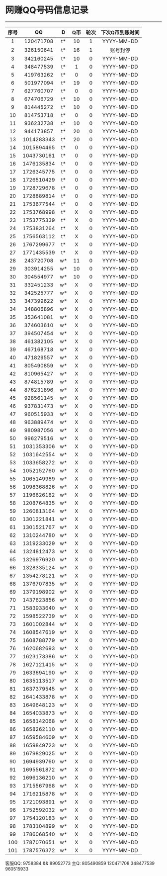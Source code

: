 # 网赚QQ号码信息记录
---

| 序号 |    QQ     | D | Q币 | 轮次 | 下次Q币到账时间 |
|:---:|:----------:|:-: |:-: |:-: |:-------: |
| 1   | 120471708  | t* | 10 | 1 | YYYY-MM-DD |
| 2   | 326150641  | t* | 16 | 1 | 账号封停 |
| 3   | 342160245  | t* | 10 | 0 | YYYY-MM-DD |
| 4   | 348477539  | t* | 1 | 0 | YYYY-MM-DD |
| 5   | 419763262  | t* | 0 | 0 | YYYY-MM-DD |
| 6   | 501977094  | t* | 19 | 0 | YYYY-MM-DD |
| 7   | 627760707  | t* | 0 | 0 | YYYY-MM-DD |
| 8   | 674706729  | t* | 10 | 0 | YYYY-MM-DD |
| 9   | 814445272  | t* | 10 | 0 | YYYY-MM-DD |
| 10  | 814753718  | t* | 0 | 0 | YYYY-MM-DD |
| 11  | 936232738  | t* | 10 | 0 | YYYY-MM-DD |
| 12  | 944173857  | t* | 20 | 0 | YYYY-MM-DD |
| 13  | 1014283343 | t* | 20 | 0 | YYYY-MM-DD |
| 14  | 1015894465 | t* | 0 | 0 | YYYY-MM-DD |
| 15  | 1043730161 | t* | 0 | 0 | YYYY-MM-DD |
| 16  | 1476135834 | t* | 0 | 0 | YYYY-MM-DD |
| 17  | 1726345775 | t* | 0 | 0 | YYYY-MM-DD |
| 18  | 1726510429 | t* | 0 | 0 | YYYY-MM-DD |
| 19  | 1728729678 | t* | 0 | 0 | YYYY-MM-DD |
| 20  | 1728889814 | t* | 0 | 0 | YYYY-MM-DD |
| 21  | 1753677544 | t* | 0 | 0 | YYYY-MM-DD |
| 22  | 1753768998 | t* | X | 0 | YYYY-MM-DD |
| 23  | 1753775339 | t* | X | 0 | YYYY-MM-DD |
| 24  | 1753831264 | t* | X | 0 | YYYY-MM-DD |
| 25  | 1756563112 | t* | X | 0 | YYYY-MM-DD |
| 26  | 1767299677 | t* | X | 0 | YYYY-MM-DD |
| 27  | 1771435539 | t* | X | 0 | YYYY-MM-DD |
| 28  | 243720708  | w* | 11 | 0 | YYYY-MM-DD |
| 29  | 303914255  | w* | 10 | 0 | YYYY-MM-DD |
| 30  | 304554977  | w* | 10 | 0 | YYYY-MM-DD |
| 31  | 332451233  | w* | X | 0 | YYYY-MM-DD |
| 32  | 342525777  | w* | X | 0 | YYYY-MM-DD |
| 33  | 347399622  | w* | X | 0 | YYYY-MM-DD |
| 34  | 348806896  | w* | X | 0 | YYYY-MM-DD |
| 35  | 353641081  | w* | X | 0 | YYYY-MM-DD |
| 36  | 374603610  | w* | X | 0 | YYYY-MM-DD |
| 37  | 394507454  | w* | X | 0 | YYYY-MM-DD |
| 38  | 461382105  | w* | X | 0 | YYYY-MM-DD |
| 39  | 467168718  | w* | X | 0 | YYYY-MM-DD |
| 40  | 471829557  | w* | X | 0 | YYYY-MM-DD |
| 41  | 805490859  | w* | X | 0 | YYYY-MM-DD |
| 42  | 810965427  | w* | X | 0 | YYYY-MM-DD |
| 43  | 874815789  | w* | X | 0 | YYYY-MM-DD |
| 44  | 876231896  | w* | X | 0 | YYYY-MM-DD |
| 45  | 928561145  | w* | X | 0 | YYYY-MM-DD |
| 46  | 937831473  | w* | X | 0 | YYYY-MM-DD |
| 47  | 960515933  | w* | X | 0 | YYYY-MM-DD |
| 48  | 963889474  | w* | X | 0 | YYYY-MM-DD |
| 49  | 980987056  | w* | X | 0 | YYYY-MM-DD |
| 50  | 996279516  | w* | X | 0 | YYYY-MM-DD |
| 51  | 1031353306 | w* | X | 0 | YYYY-MM-DD |
| 52  | 1031642554 | w* | X | 0 | YYYY-MM-DD |
| 53  | 1033658272 | w* | X | 0 | YYYY-MM-DD |
| 54  | 1052152760 | w* | X | 0 | YYYY-MM-DD |
| 55  | 1065149989 | w* | X | 0 | YYYY-MM-DD |
| 56  | 1098368826 | w* | X | 0 | YYYY-MM-DD |
| 57  | 1196626182 | w* | X | 0 | YYYY-MM-DD |
| 58  | 1208764835 | w* | X | 0 | YYYY-MM-DD |
| 59  | 1260813164 | w* | X | 0 | YYYY-MM-DD |
| 60  | 1301221841 | w* | X | 0 | YYYY-MM-DD |
| 61  | 1301521767 | w* | X | 0 | YYYY-MM-DD |
| 62  | 1310244780 | w* | X | 0 | YYYY-MM-DD |
| 63  | 1319233029 | w* | X | 0 | YYYY-MM-DD |
| 64  | 1324812473 | w* | X | 0 | YYYY-MM-DD |
| 65  | 1326976920 | w* | X | 0 | YYYY-MM-DD |
| 66  | 1328335124 | w* | X | 0 | YYYY-MM-DD |
| 67  | 1354278121 | w* | X | 0 | YYYY-MM-DD |
| 68  | 1376707835 | w* | X | 0 | YYYY-MM-DD |
| 69  | 1379198902 | w* | X | 0 | YYYY-MM-DD |
| 70  | 1437623856 | w* | X | 0 | YYYY-MM-DD |
| 71  | 1583933640 | w* | X | 0 | YYYY-MM-DD |
| 72  | 1598522739 | w* | X | 0 | YYYY-MM-DD |
| 73  | 1601002844 | w* | X | 0 | YYYY-MM-DD |
| 74  | 1608547619 | w* | X | 0 | YYYY-MM-DD |
| 75  | 1608788779 | w* | X | 0 | YYYY-MM-DD |
| 76  | 1620682693 | w* | X | 0 | YYYY-MM-DD |
| 77  | 1623173386 | w* | X | 0 | YYYY-MM-DD |
| 78  | 1627121415 | w* | X | 0 | YYYY-MM-DD |
| 79  | 1633694190 | w* | X | 0 | YYYY-MM-DD |
| 80  | 1635113517 | w* | X | 0 | YYYY-MM-DD |
| 81  | 1637379545 | w* | X | 0 | YYYY-MM-DD |
| 82  | 1641433878 | w* | X | 0 | YYYY-MM-DD |
| 83  | 1649648123 | w* | X | 0 | YYYY-MM-DD |
| 84  | 1654033873 | w* | X | 0 | YYYY-MM-DD |
| 85  | 1658142068 | w* | X | 0 | YYYY-MM-DD |
| 86  | 1658262110 | w* | X | 0 | YYYY-MM-DD |
| 87  | 1659584609 | w* | X | 0 | YYYY-MM-DD |
| 88  | 1659849723 | w* | X | 0 | YYYY-MM-DD |
| 89  | 1679829025 | w* | X | 0 | YYYY-MM-DD |
| 90  | 1694939760 | w* | X | 0 | YYYY-MM-DD |
| 91  | 1695561872 | w* | X | 0 | YYYY-MM-DD |
| 92  | 1696136210 | w* | X | 0 | YYYY-MM-DD |
| 93  | 1715567968 | w* | X | 0 | YYYY-MM-DD |
| 94  | 1716215878 | w* | X | 0 | YYYY-MM-DD |
| 95  | 1721093891 | w* | X | 0 | YYYY-MM-DD |
| 96  | 1752592032 | w* | X | 0 | YYYY-MM-DD |
| 97  | 1754120183 | w* | X | 0 | YYYY-MM-DD |
| 98  | 1783104899 | w* | X | 0 | YYYY-MM-DD |
| 99  | 1786068540 | w* | X | 0 | YYYY-MM-DD |
| 100 | 1787070651 | w* | X | 0 | YYYY-MM-DD |
| 101 | 1787576372 | w* | X | 0 | YYYY-MM-DD |

客服QQ: 9758384 && 89052773
主Q: 805490859   120471708   348477539   960515933
